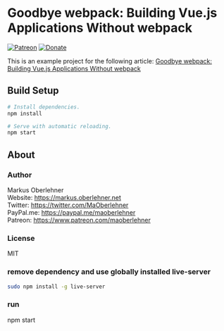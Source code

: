 # Goodbye webpack: Building Vue.js Applications Without webpack

[![Patreon](https://img.shields.io/badge/patreon-donate-blue.svg)](https://www.patreon.com/maoberlehner)
[![Donate](https://img.shields.io/badge/Donate-PayPal-blue.svg)](https://paypal.me/maoberlehner)

This is an example project for the following article: [Goodbye webpack: Building Vue.js Applications Without webpack](https://markus.oberlehner.net/blog/goodbye-webpack-building-vue-applications-without-webpack/)

## Build Setup

``` bash
# Install dependencies.
npm install

# Serve with automatic reloading.
npm start
```

## About

### Author

Markus Oberlehner  
Website: https://markus.oberlehner.net  
Twitter: https://twitter.com/MaOberlehner  
PayPal.me: https://paypal.me/maoberlehner  
Patreon: https://www.patreon.com/maoberlehner

### License

MIT

### remove dependency and use globally installed live-server
``` bash
sudo npm install -g live-server
```

### run
npm start
